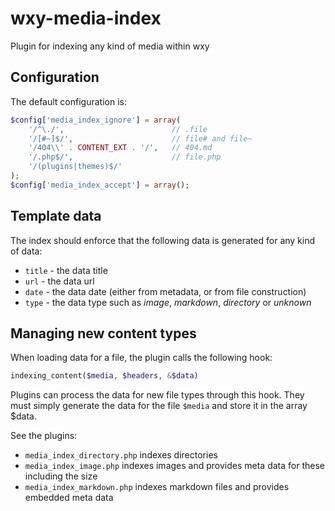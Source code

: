 # wxy-media-index
Plugin for indexing any kind of media within wxy

## Configuration
The default configuration is:
```php
$config['media_index_ignore'] = array(
    '/^\./',                        // .file
    '/[#~]$/',                      // file# and file~
    '/404\\' . CONTENT_EXT . '/',   // 404.md
    '/.php$/',                      // file.php
    '/(plugins|themes)$/'
);
$config['media_index_accept'] = array();
```

## Template data
The index should enforce that the following data is generated
for any kind of data:

* `title` - the data title
* `url` - the data url
* `date` - the data date (either from metadata, or from file construction)
* `type` - the data type such as _image_, _markdown_, _directory_ or _unknown_

## Managing new content types
When loading data for a file, the plugin calls the following hook:

```php
indexing_content($media, $headers, &$data)
```

Plugins can process the data for new file types through this hook.
They must simply generate the data for the file `$media` and store
it in the array $data.

See the plugins:

* `media_index_directory.php` indexes directories
* `media_index_image.php` indexes images and provides meta data for these including the size
* `media_index_markdown.php` indexes markdown files and provides embedded meta data

